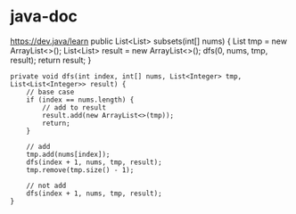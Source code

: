 # java-doc

https://dev.java/learn
public List<List<Integer>> subsets(int[] nums) {
        List<Integer> tmp = new ArrayList<>();
        List<List<Integer>> result = new ArrayList<>();
        dfs(0, nums, tmp, result);
        return result;
    }

    private void dfs(int index, int[] nums, List<Integer> tmp,  List<List<Integer>> result) {
        // base case
        if (index == nums.length) {
            // add to result
            result.add(new ArrayList<>(tmp));
            return;
        }

        // add
        tmp.add(nums[index]);
        dfs(index + 1, nums, tmp, result);
        tmp.remove(tmp.size() - 1);

        // not add
        dfs(index + 1, nums, tmp, result);
    }